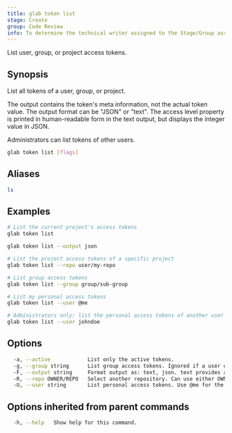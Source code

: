 ```yaml
---
title: glab token list
stage: Create
group: Code Review
info: To determine the technical writer assigned to the Stage/Group associated with this page, see https://about.gitlab.com/handbook/product/ux/technical-writing/#assignments
---
```


<!--
This documentation is auto generated by a script.
Please do not edit this file directly. Run `make gen-docs` instead.
-->

List user, group, or project access tokens.

## Synopsis

List all tokens of a user, group, or project.

The output contains the token's meta information, not the actual token value. The output format
can be "JSON" or "text". The access level property is printed in human-readable form in the text
output, but displays the integer value in JSON.

Administrators can list tokens of other users.

```bash title="terminal"
glab token list [flags]
```

## Aliases

```bash title="terminal"
ls
```

## Examples

```bash title="terminal"
# List the current project's access tokens
glab token list

glab token list --output json

# List the project access tokens of a specific project
glab token list --repo user/my-repo

# List group access tokens
glab token list --group group/sub-group

# List my personal access tokens
glab token list --user @me

# Administrators only: list the personal access tokens of another user
glab token list --user johndoe
```

## Options

```bash title="terminal"
  -a, --active            List only the active tokens.
  -g, --group string      List group access tokens. Ignored if a user or repository argument is set.
  -F, --output string     Format output as: text, json. text provides a readable table, json outputs the tokens with metadata. (default "text")
  -R, --repo OWNER/REPO   Select another repository. Can use either OWNER/REPO or `GROUP/NAMESPACE/REPO` format. Also accepts full URL or Git URL.
  -U, --user string       List personal access tokens. Use @me for the current user.
```

## Options inherited from parent commands

```bash title="terminal"
  -h, --help   Show help for this command.
```
